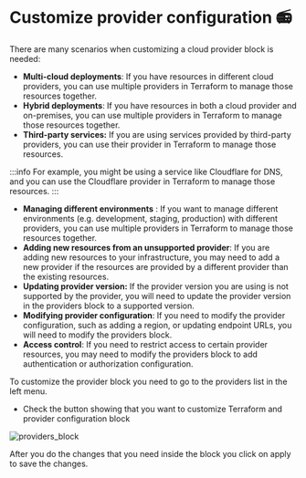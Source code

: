 # Customize provider configuration 📻

There are many scenarios when customizing a cloud provider block is needed:

* **Multi-cloud deployments**: If you have resources in different cloud providers, you can use multiple providers in Terraform to manage those resources together.
* **Hybrid deployments**: If you have resources in both a cloud provider and on-premises, you can use multiple providers in Terraform to manage those resources together.
* **Third-party services:** If you are using services provided by third-party providers, you can use their provider in Terraform to manage those resources.

:::info For example, you might be using a service like Cloudflare for DNS, and you can use the Cloudflare provider in Terraform to manage those resources. :::

* **Managing different environments** : If you want to manage different environments (e.g. development, staging, production) with different providers, you can use multiple providers in Terraform to manage those resources together.
* **Adding new resources from an unsupported provider**: If you are adding new resources to your infrastructure, you may need to add a new provider if the resources are provided by a different provider than the existing resources.
* **Updating provider version:** If the provider version you are using is not supported by the provider, you will need to update the provider version in the providers block to a supported version.
* **Modifying provider configuration**: If you need to modify the provider configuration, such as adding a region, or updating endpoint URLs, you will need to modify the providers block.
* **Access control**: If you need to restrict access to certain provider resources, you may need to modify the providers block to add authentication or authorization configuration.

To customize the provider block you need to go to the providers list in the left menu.

* Check the button showing that you want to customize Terraform and provider configuration block

![providers\_block](../.gitbook/assets/providers\_block.png)

After you do the changes that you need inside the block you click on apply to save the changes.
